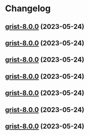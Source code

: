 # Changelog



## [grist-8.0.0](https://github.com/truecharts/charts/compare/grist-7.0.31...grist-8.0.0) (2023-05-24)




## [grist-8.0.0](https://github.com/truecharts/charts/compare/grist-7.0.31...grist-8.0.0) (2023-05-24)




## [grist-8.0.0](https://github.com/truecharts/charts/compare/grist-7.0.31...grist-8.0.0) (2023-05-24)




## [grist-8.0.0](https://github.com/truecharts/charts/compare/grist-7.0.31...grist-8.0.0) (2023-05-24)




## [grist-8.0.0](https://github.com/truecharts/charts/compare/grist-7.0.31...grist-8.0.0) (2023-05-24)




## [grist-8.0.0](https://github.com/truecharts/charts/compare/grist-7.0.31...grist-8.0.0) (2023-05-24)




## [grist-8.0.0](https://github.com/truecharts/charts/compare/grist-7.0.31...grist-8.0.0) (2023-05-24)

